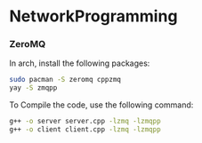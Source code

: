 # NetworkProgramming

### ZeroMQ

In arch, install the following packages:
```bash
sudo pacman -S zeromq cppzmq
yay -S zmqpp
```

To Compile the code, use the following command:
```bash
g++ -o server server.cpp -lzmq -lzmqpp
g++ -o client client.cpp -lzmq -lzmqpp
```
